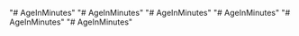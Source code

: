 "# AgeInMinutes" 
"# AgeInMinutes" 
"# AgeInMinutes" 
"# AgeInMinutes" 
"# AgeInMinutes" 
"# AgeInMinutes" 
